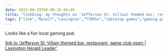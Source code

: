 ---date: 2022-08-29T08:00:26-04:00title: "linkblog: my thoughts on 'Jefferson St: Villain themed bar, restaurant, game club open | Lexington Herald Leader'"tags: ["link","Myself","Lexington","TTRPGs","tabletop games","gaming pub"]---Looks like a fun local gaming pub. [link to 'Jefferson St: Villain themed bar, restaurant, game club open | Lexington Herald Leader'](https://www.kentucky.com/article264806969.html)